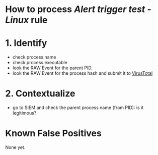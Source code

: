 # How to process *Alert trigger test - Linux* rule

# 1. Identify
- check process.name
- check process.executable 
- look the RAW Event for the parent PID.
- look the RAW Event for the process hash and submit it to <a href="https://www.virustotal.com/gui/home/search" target="_blank" rel="noopener">VirusTotal</a>
# 2. Contextualize
- go to SIEM and check the parent process name (from PID): is it legitimous?

# Known False Positives
None yet.

